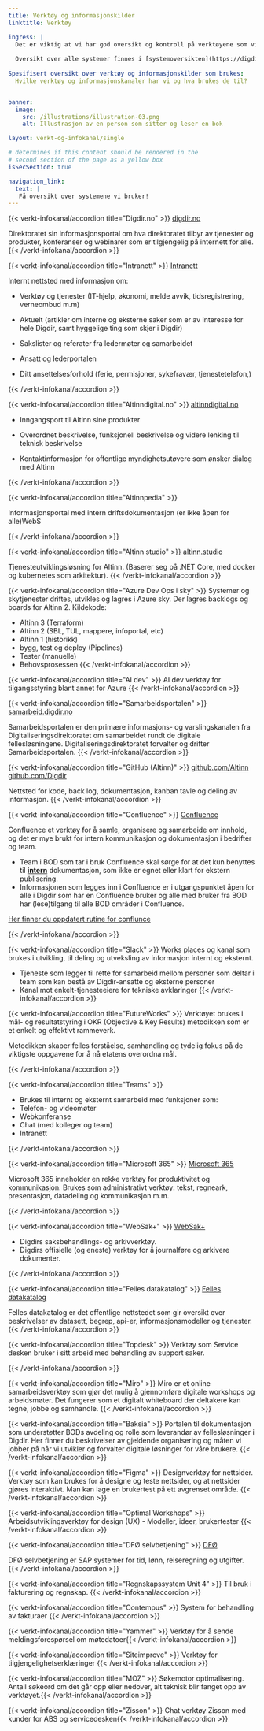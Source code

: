 ```yaml
---
title: Verktøy og informasjonskilder 
linktitle: Verktøy

ingress: |
  Det er viktig at vi har god oversikt og kontroll på verktøyene som vi bruker i avdelingen. Dette av hensyn til personvern og sikkerhet, kostnader ved innkjøp, effektiv og sikker bruk/deling av data.
  
  Oversikt over alle systemer finnes i [systemoversikten](https://digdir.sharepoint.com/:x:/r/sites/Systemoversikt/_layouts/15/Doc.aspx?sourcedoc=%7B74B1CF9D-37B8-43E2-BAEC-B23D0E66EFD4%7D&file=Systemoversikten.xlsx&action=default&mobileredirect=true&wdLOR=c7FB2C801-99E3-8047-A9A3-67BD0C0B4037) til Digdir på intranett.  
  
Spesifisert oversikt over verktøy og informasjonskilder som brukes:
  Hvilke verktøy og informasjonskanaler har vi og hva brukes de til?


banner:
  image:
    src: /illustrations/illustration-03.png
    alt: Illustrasjon av en person som sitter og leser en bok

layout: verkt-og-infokanal/single

# determines if this content should be rendered in the
# second section of the page as a yellow box
isSecSection: true

navigation_link:
  text: |
   Få oversikt over systemene vi bruker!
---
```


{{< verkt-infokanal/accordion title="Digdir.no" >}}
[digdir.no](https://digdir.no)

Direktoratet sin informasjonsportal om hva direktoratet tilbyr av tjenester og produkter, konferanser og webinarer som er tilgjengelig på internett for alle. 
{{< /verkt-infokanal/accordion >}}

{{< verkt-infokanal/accordion title="Intranett" >}}
[Intranett](https://digdir.sharepoint.com/?locale=en-gb&inPlaceNav=portals)

Internt nettsted med informasjon om:

- Verktøy og tjenester (IT-hjelp, økonomi, melde avvik, tidsregistrering, verneombud m.m)

- Aktuelt (artikler om interne og eksterne saker som er av interesse for hele Digdir, samt hyggelige ting som skjer i Digdir)

- Sakslister og referater fra ledermøter og samarbeidet

- Ansatt og lederportalen

- Ditt ansettelsesforhold (ferie, permisjoner, sykefravær, tjenestetelefon,)

{{< /verkt-infokanal/accordion >}}

{{< verkt-infokanal/accordion title="Altinndigital.no" >}}
[altinndigital.no](https://Altinndigital.no)

- Inngangsport til Altinn sine produkter

- Overordnet beskrivelse, funksjonell beskrivelse og videre lenking til teknisk beskrivelse

-	Kontaktinformasjon for offentlige myndighetsutøvere som ønsker dialog med Altinn

{{< /verkt-infokanal/accordion >}}

{{< verkt-infokanal/accordion title="Altinnpedia" >}}

Informasjonsportal med intern driftsdokumentasjon (er ikke åpen for alle)WebS

{{< /verkt-infokanal/accordion >}}

{{< verkt-infokanal/accordion title="Altinn studio" >}}
[altinn.studio](https://altinn.studio)

Tjenesteutviklingsløsning for Altinn. (Baserer seg på .NET Core, med docker og kubernetes som arkitektur). 
{{< /verkt-infokanal/accordion >}}

{{< verkt-infokanal/accordion title="Azure Dev Ops i sky" >}}
Systemer og skytjenester driftes, utvikles og lagres i Azure sky. 
Der lagres backlogs og boards for Altinn 2. 
Kildekode:
- Altinn 3 (Terraform)
- Altinn 2 (SBL, TUL, mappere, infoportal, etc) 
- Altinn 1 (historikk)
- bygg, test og deploy (Pipelines)
- Tester (manuelle)
- Behovsprosessen
{{< /verkt-infokanal/accordion >}}

{{< verkt-infokanal/accordion title="AI dev" >}}
AI dev verktøy for tilgangsstyring blant annet for Azure
{{< /verkt-infokanal/accordion >}}

{{< verkt-infokanal/accordion title="Samarbeidsportalen" >}}
[samarbeid.digdir.no ](https://samarbeid.digdir.no/ )

Samarbeidsportalen er den primære informasjons- og varslingskanalen fra Digitaliseringsdirektoratet om samarbeidet rundt de digitale fellesløsningene. Digitaliseringsdirektoratet forvalter og drifter Samarbeidsportalen.
{{< /verkt-infokanal/accordion >}}

{{< verkt-infokanal/accordion title="GitHub (Altinn)" >}}
[github.com/Altinn ](https://github.com/Altinn )
[github.com/Digdir ](https://github.com/digdir )

Nettsted for kode, back log, dokumentasjon, kanban tavle og deling av informasjon.
{{< /verkt-infokanal/accordion >}}

{{< verkt-infokanal/accordion title="Confluence" >}}
[Confluence](https://digdir.atlassian.net/wiki/home)

Confluence et verktøy for å samle, organisere og samarbeide om innhold, og det er mye brukt for intern kommunikasjon og dokumentasjon i bedrifter og team. 
- Team i BOD som tar i bruk Confluence skal sørge for at det kun benyttes til <ins>**intern**</ins> dokumentasjon, som ikke er egnet eller klart for ekstern publisering.
- Informasjonen som legges inn i Confluence er i utgangspunktet åpen for alle i Digdir som har en Confluence bruker og alle med bruker fra BOD har (lese)tilgang til alle BOD områder i Confluence.

[Her finner du oppdatert rutine for conflunce](https://digdir.sharepoint.com/:f:/r/sites/DigdirDGT/Delte%20dokumenter/General/Rutiner,%20prosedyrer%20BOD?csf=1&web=1&e=eN3Utt)

{{< /verkt-infokanal/accordion >}}

{{< verkt-infokanal/accordion title="Slack" >}}
Works places og kanal som brukes i utvikling, til deling og utveksling av informasjon internt og eksternt.

- Tjeneste som legger til rette for samarbeid mellom personer som deltar i team som kan bestå av Digdir-ansatte og eksterne personer 
- Kanal mot enkelt-tjenesteeiere for tekniske avklaringer
{{< /verkt-infokanal/accordion >}}

{{< verkt-infokanal/accordion title="FutureWorks" >}}
Verktøyet brukes i mål- og resultatstyring i OKR (Objective & Key Results) metodikken som er et enkelt og effektivt rammeverk. 

Metodikken skaper felles forståelse, samhandling og tydelig fokus på de viktigste oppgavene for å nå etatens overordna mål.

{{< /verkt-infokanal/accordion >}}

{{< verkt-infokanal/accordion title="Teams" >}}
- Brukes til internt og eksternt samarbeid med funksjoner som:
- Telefon- og videomøter
- Webkonferanse
- Chat (med kolleger og team)
- Intranett

{{< /verkt-infokanal/accordion >}}

{{< verkt-infokanal/accordion title="Microsoft 365" >}}
[Microsoft 365 ](https://www.microsoft365.com)

Microsoft 365 inneholder en rekke verktøy for produktivitet og kommunikasjon. Brukes som administrativt verktøy: tekst, regneark, presentasjon, datadeling og kommunikasjon m.m. 

{{< /verkt-infokanal/accordion >}}

{{< verkt-infokanal/accordion title="WebSak+" >}}
[WebSak+](https://websakpluss.digdir.acossky.no)

- Digdirs saksbehandlings- og arkivverktøy. 
- Digdirs offisielle (og eneste) verktøy for å journalføre og arkivere dokumenter.

{{< /verkt-infokanal/accordion >}}

{{< verkt-infokanal/accordion title="Felles datakatalog" >}}
[Felles datakatalog](https://data.norge.no)

Felles datakatalog er det offentlige nettstedet som gir oversikt over beskrivelser av datasett, begrep, api-er, informasjonsmodeller og tjenester.
{{< /verkt-infokanal/accordion >}}

{{< verkt-infokanal/accordion title="Topdesk" >}}
Verktøy som Service desken bruker i sitt arbeid med behandling av support saker.

{{< /verkt-infokanal/accordion >}}

{{< verkt-infokanal/accordion title="Miro" >}}
Miro er et online samarbeidsverktøy som gjør det mulig å gjennomføre digitale workshops og arbeidsmøter. Det fungerer som et digitalt whiteboard der deltakere kan tegne, jobbe og samhandle.
{{< /verkt-infokanal/accordion >}}

{{< verkt-infokanal/accordion title="Baksia" >}}
Portalen til dokumentasjon som understøtter BODs avdeling og rolle som leverandør av fellesløsninger i Digdir. Her finner du beskrivelser av gjeldende organisering og måten vi jobber på når vi utvikler og forvalter digitale løsninger for våre brukere.
{{< /verkt-infokanal/accordion >}}

{{< verkt-infokanal/accordion title="Figma" >}}
Designverktøy for nettsider. Verktøy som kan brukes for å designe og teste nettsider, og at nettsider gjøres interaktivt. Man kan lage en brukertest på ett avgrenset område.
{{< /verkt-infokanal/accordion >}}

{{< verkt-infokanal/accordion title="Optimal Workshops" >}}
Arbeidsutviklingsverktøy for design (UX) - Modeller, ideer, brukertester
{{< /verkt-infokanal/accordion >}}

{{< verkt-infokanal/accordion title="DFØ selvbetjening" >}}
[DFØ ](https://dfo.no )

DFØ selvbetjening er SAP systemer for tid, lønn, reiseregning og utgifter.
{{< /verkt-infokanal/accordion >}}

{{< verkt-infokanal/accordion title="Regnskapssystem Unit 4" >}}
Til bruk i fakturering og regnskap. 
{{< /verkt-infokanal/accordion >}}

{{< verkt-infokanal/accordion title="Contempus" >}}
System for behandling av fakturaer
{{< /verkt-infokanal/accordion >}}

{{< verkt-infokanal/accordion title="Yammer" >}}
Verktøy for å sende meldingsforespørsel om møtedatoer{{< /verkt-infokanal/accordion >}}

{{< verkt-infokanal/accordion title="Siteimprove" >}}
Verktøy for tilgjengelighetserklæringer
{{< /verkt-infokanal/accordion >}}

{{< verkt-infokanal/accordion title="MOZ" >}}
Søkemotor optimalisering. Antall søkeord om det går opp eller nedover, alt teknisk blir fanget opp av verktøyet.{{< /verkt-infokanal/accordion >}}

{{< verkt-infokanal/accordion title="Zisson" >}}
Chat verktøy Zisson med kunder for ABS og servicedesken{{< /verkt-infokanal/accordion >}}


